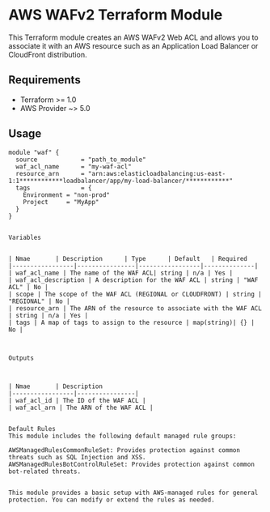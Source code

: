 # AWS WAFv2 Terraform Module

This Terraform module creates an AWS WAFv2 Web ACL and allows you to associate it with an AWS resource such as an Application Load Balancer or CloudFront distribution.

## Requirements

- Terraform >= 1.0
- AWS Provider ~> 5.0

## Usage

```hcl
module "waf" {
  source            = "path_to_module"
  waf_acl_name      = "my-waf-acl"
  resource_arn      = "arn:aws:elasticloadbalancing:us-east-1:1************loadbalancer/app/my-load-balancer/************"
  tags              = {
    Environment = "non-prod"
    Project     = "MyApp"
  }
}


Variables


| Nmae       | Description      | Type      | Default   | Required 
|-----------------|----------------|-----------------|--------------|
| waf_acl_name | The name of the WAF ACL| string | n/a | Yes |
| waf_acl_description | A description for the WAF ACL | string | "WAF ACL" | No |
| scope | The scope of the WAF ACL (REGIONAL or CLOUDFRONT)	| string | "REGIONAL" | No |
| resource_arn | The ARN of the resource to associate with the WAF ACL | string | n/a | Yes |
| tags | A map of tags to assign to the resource | map(string)| {} | No |



Outputs



| Nmae       | Description     
|-----------------|----------------|
| waf_acl_id | The ID of the WAF ACL |
| waf_acl_arn | The ARN of the WAF ACL |


Default Rules
This module includes the following default managed rule groups:

AWSManagedRulesCommonRuleSet: Provides protection against common threats such as SQL Injection and XSS.
AWSManagedRulesBotControlRuleSet: Provides protection against common bot-related threats.


This module provides a basic setup with AWS-managed rules for general protection. You can modify or extend the rules as needed.
